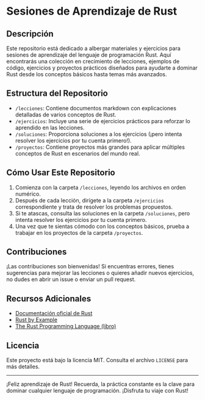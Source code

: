 # Sesiones de Aprendizaje de Rust

## Descripción

Este repositorio está dedicado a albergar materiales y ejercicios para sesiones de aprendizaje del lenguaje de programación Rust. Aquí encontrarás una colección en crecimiento de lecciones, ejemplos de código, ejercicios y proyectos prácticos diseñados para ayudarte a dominar Rust desde los conceptos básicos hasta temas más avanzados.

## Estructura del Repositorio

- `/lecciones`: Contiene documentos markdown con explicaciones detalladas de varios conceptos de Rust.
- `/ejercicios`: Incluye una serie de ejercicios prácticos para reforzar lo aprendido en las lecciones.
- `/soluciones`: Proporciona soluciones a los ejercicios (¡pero intenta resolver los ejercicios por tu cuenta primero!).
- `/proyectos`: Contiene proyectos más grandes para aplicar múltiples conceptos de Rust en escenarios del mundo real.

## Cómo Usar Este Repositorio

1. Comienza con la carpeta `/lecciones`, leyendo los archivos en orden numérico.
2. Después de cada lección, dirígete a la carpeta `/ejercicios` correspondiente y trata de resolver los problemas propuestos.
3. Si te atascas, consulta las soluciones en la carpeta `/soluciones`, pero intenta resolver los ejercicios por tu cuenta primero.
4. Una vez que te sientas cómodo con los conceptos básicos, prueba a trabajar en los proyectos de la carpeta `/proyectos`.

## Contribuciones

¡Las contribuciones son bienvenidas! Si encuentras errores, tienes sugerencias para mejorar las lecciones o quieres añadir nuevos ejercicios, no dudes en abrir un issue o enviar un pull request.

## Recursos Adicionales

- [Documentación oficial de Rust](https://www.rust-lang.org/learn)
- [Rust by Example](https://doc.rust-lang.org/rust-by-example/)
- [The Rust Programming Language (libro)](https://doc.rust-lang.org/book/)

## Licencia

Este proyecto está bajo la licencia MIT. Consulta el archivo `LICENSE` para más detalles.

---

¡Feliz aprendizaje de Rust! Recuerda, la práctica constante es la clave para dominar cualquier lenguaje de programación. ¡Disfruta tu viaje con Rust!